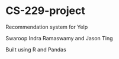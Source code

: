 CS-229-project
==============

Recommendation system for Yelp

Swaroop Indra Ramaswamy and Jason Ting

Built using R and Pandas
